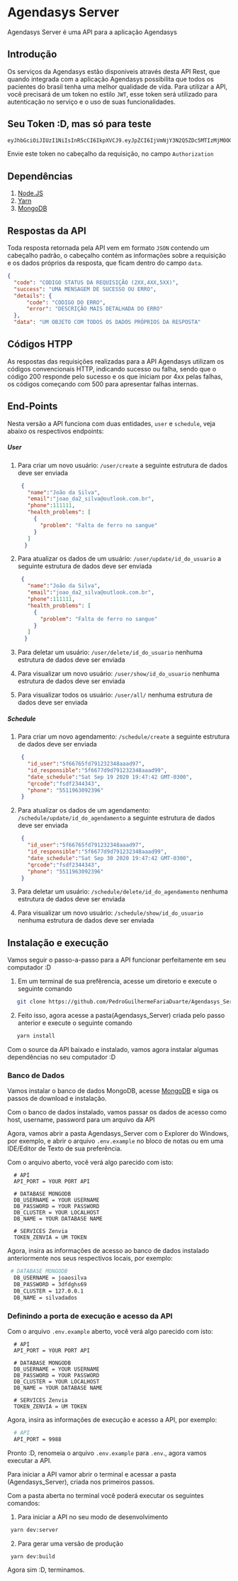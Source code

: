 # Agendasys Server

Agendasys Server é uma API para a aplicação Agendasys


## Introdução

Os serviços da Agendasys estão disponiveis através desta API Rest, que quando integrada com a aplicação Agendasys possibilita que todos os pacientes do brasil tenha uma melhor qualidade de vida. 
Para utilizar a API, você precisará de um token no estilo `JWT`, esse token será utilizado para autenticação no serviço e o uso de suas funcionalidades.

## Seu Token :D, mas só para teste

```bash
eyJhbGciOiJIUzI1NiIsInR5cCI6IkpXVCJ9.eyJpZCI6IjVmNjY3N2Q5ZDc5MTIzMjM0OGFhYWQ5OSIsImlhdCI6MTYwMDYxNDg3MSwiZXhwIjoxNjMyMTUwODcxfQ.GuoEtUXjxLGdoWgf8OCXBOti6colgdcjxEXYBdhZwL4
```

Envie este token no cabeçalho da requisição, no campo `Authorization`

## Dependências

1. [Node.JS](https://nodejs.org/en/)
2. [Yarn](https://classic.yarnpkg.com/en/docs/install/#windows-stable)
3. [MongoDB](https://www.mongodb.com/try/download/community)

## Respostas da API

Toda resposta retornada pela API vem em formato `JSON` contendo um cabeçalho padrão, o cabeçalho contém as informações sobre a requisição e os dados próprios da resposta, que ficam dentro do campo `data`.


```json 
{
  "code": "CODIGO STATUS DA REQUISIÇÃO (2XX,4XX,5XX)",
  "success": "UMA MENSAGEM DE SUCESSO OU ERRO",
  "details": {
      "code": "CODIGO DO ERRO",
      "error": "DESCRIÇÃO MAIS DETALHADA DO ERRO"
  },
  "data": "UM OBJETO COM TODOS OS DADOS PRÓPRIOS DA RESPOSTA"
```

## Códigos HTPP

As respostas das requisições realizadas para a API Agendasys utilizam os códigos convencionais HTTP, indicando sucesso ou falha, sendo que o código 200 responde pelo sucesso e os que iniciam por 4xx pelas falhas, os códigos começando com 500 para apresentar falhas internas.

## End-Points

Nesta versão a API funciona com duas entidades, `user` e `schedule`, veja abaixo os respectivos endpoints:

##### User
  1. Para criar um novo usuário: `/user/create`
    a seguinte estrutura de dados deve ser enviada
     ```json
      {
        "name":"João da Silva",
        "email":"joao_da2_silva@outlook.com.br",
        "phone":111111,
        "health_problems": [
          {
            "problem": "Falta de ferro no sangue"
          }
        ]
       }
     ``` 
     
   2. Para atualizar os dados de um usuário: `/user/update/id_do_usuario`
      a seguinte estrutura de dados deve ser enviada
       ```json
        {
          "name":"João da Silva",
          "email":"joao_da2_silva@outlook.com.br",
          "phone":111111,
          "health_problems": [
            {
              "problem": "Falta de ferro no sangue"
            }
          ]
         }
       ``` 
  3. Para deletar um usuário: `/user/delete/id_do_usuario`
      nenhuma estrutura de dados deve ser enviada
   
  4. Para visualizar um novo usuário: `/user/show/id_do_usuario`
      nenhuma estrutura de dados deve ser enviada
  
  5. Para visualizar todos os usuário: `/user/all/`
      nenhuma estrutura de dados deve ser enviada
      
      
 ##### Schedule
  1. Para criar um novo agendamento: `/schedule/create`
    a seguinte estrutura de dados deve ser enviada
     ```json
      {
        "id_user":"5f66765fd791232348aaad97",
        "id_responsible":"5f6677d9d791232348aaad99",
        "date_schedule":"Sat Sep 19 2020 19:47:42 GMT-0300",
        "qrcode":"fsdf2344343",
        "phone": "5511963092396"
      }
     ``` 
     
   2. Para atualizar os dados de um agendamento: `/schedule/update/id_do_agendamento`
      a seguinte estrutura de dados deve ser enviada
       ```json
        {
          "id_user":"5f66765fd791232348aaad97",
          "id_responsible":"5f6677d9d791232348aaad99",
          "date_schedule":"Sat Sep 30 2020 19:47:42 GMT-0300",
          "qrcode":"fsdf2344343",
          "phone": "5511963092396"
        }
       ``` 
  3. Para deletar um usuário: `/schedule/delete/id_do_agendamento`
      nenhuma estrutura de dados deve ser enviada
   
  4. Para visualizar um novo usuário: `/schedule/show/id_do_usuario`
      nenhuma estrutura de dados deve ser enviada
      
 ## Instalação e execução
 
 Vamos seguir o passo-a-passo para a API funcionar perfeitamente em seu computador :D
 
 1. Em um terminal de sua prefêrencia, acesse um diretorio e execute o seguinte comando 
 ```bash 
    git clone https://github.com/PedroGuilhermeFariaDuarte/Agendasys_Server.git
 ```
 
 2. Feito isso, agora acesse a pasta(Agendasys_Server) criada pelo passo anterior e execute o seguinte comando
 ```bash 
    yarn install
 ```
 
 Com o source da API baixado e instalado, vamos agora instalar algumas dependências no seu computador :D
 
 ### Banco de Dados
 
 Vamos instalar o banco de dados MongoDB, acesse [MongoDB](https://www.mongodb.com/try/download/community) e siga os passos de download e instalação.
 
 Com o banco de dados instalado, vamos passar os dados de acesso como host, username, password para um arquivo da API
 
 Agora, vamos abrir a pasta Agendasys_Server com o Explorer do Windows, por exemplo, e abrir o arquivo `.env.example` no bloco de notas 
 ou em uma IDE/Editor de Texto de sua preferência.
 
 Com o arquivo aberto, você verá algo parecido com isto: 
 
 ```env
   # API
   API_PORT = YOUR PORT API

   # DATABASE MONGODB
   DB_USERNAME = YOUR USERNAME
   DB_PASSWORD = YOUR PASSWORD
   DB_CLUSTER = YOUR LOCALHOST
   DB_NAME = YOUR DATABASE NAME

   # SERVICES Zenvia
   TOKEN_ZENVIA = UM TOKEN
 ```
 
 Agora, insira as informações de acesso ao banco de dados instalado anteriormente nos seus respectivos locais, por exemplo:
 ```bash
  # DATABASE MONGODB
   DB_USERNAME = joaosilva
   DB_PASSWORD = 3dfdghs69
   DB_CLUSTER = 127.0.0.1
   DB_NAME = silvadados
 ```
 
 ### Definindo a porta de execução e acesso da API
 
 Com o arquivo `.env.example` aberto, você verá algo parecido com isto: 
 
 ```env
   # API
   API_PORT = YOUR PORT API

   # DATABASE MONGODB
   DB_USERNAME = YOUR USERNAME
   DB_PASSWORD = YOUR PASSWORD
   DB_CLUSTER = YOUR LOCALHOST
   DB_NAME = YOUR DATABASE NAME

   # SERVICES Zenvia
   TOKEN_ZENVIA = UM TOKEN
 ```
 
 Agora, insira as informações de execução e acesso a API, por exemplo:
 
 ```bash
   # API
   API_PORT = 9988
 ```
 
 Pronto :D, renomeia o arquivo `.env.example` para `.env`., agora vamos executar a API.
 
 Para iniciar a API vamor abrir o terminal e acessar a pasta (Agendasys_Server), criada nos primeiros passos.
 
 Com a pasta aberta no terminal você poderá executar os seguintes comandos:
 
 1. Para iniciar a API no seu modo de desenvolvimento
   ```bash
    yarn dev:server
   ```
 2. Para gerar uma versão de produção 
   ```bash 
    yarn dev:build
   ```
 
 Agora sim :D, terminamos. 
 
 
 

